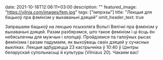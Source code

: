 date: 2021-10-18T12:06:11+03:00
description: ""
featured_image: "https://vilnia.com/images/fem.jpg"
tags: ["імпрэзы"]
title: "Лекцыя для бацькоў пра фэмінізм у выхаваньні дзяцей"
omit_header_text: true

Запрашаем бацькоў на лекцыю псыхоляга Вольгі Вялічкі пра фэмінізм у выхаваньні дзяцей. Разам разбярэмся, што такое фемінізм і ці ёсць ён небясьпечны для мужчын і хлопцаў. Пройдземся па галоўных рысах фемінізма і разам падумаем, як выхоўваць сваіх дзяцей у сучасных выкліках.
Лекцыя адбудзецца 23 кастрычніка ў 10:40 ў Цэнтры беларускай супольнасьці й культуры (Vilniaus 20). Чакаем вас!